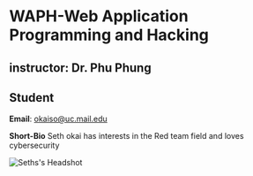 # WAPH-Web Application Programming and Hacking

## instructor: Dr. Phu Phung

## Student

**Email**: okaiso@uc.mail.edu

**Short-Bio** Seth okai has interests in the Red team field and loves cybersecurity


![Seths's Headshot](pictures/headshot.jpg)


